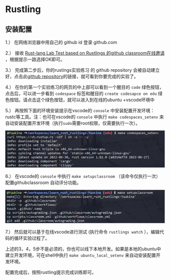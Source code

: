 # Rustling

## 安装配置

1.） 在网络浏览器中用自己的 github id 登录 github.com

2.） 接收 [Rust-lang Lab Test based on Rustlings 的github classroom在线邀请](https://classroom.github.com/a/YTNg1dEH) ，根据提示一路选择OK即可。

3.） 完成第二步后，你的rustings实验练习 的 github repository 会被自动建立好，点击此[github repository](https://github.com/LearningOS/learn_rust_rustlings-Yuukina)的链接，就可看到你要完成的实验了。

4.） 在你的第一个实验练习的网页的中上部可以看到一个醒目的 `code` 绿色按钮，点击后，可以进一步看到 `codespace` 标签和醒目的 `create codesapce on edu` 绿色按钮。请点击这个绿色按钮，就可以进入到在线的ubuntu +vscode环境中

5.） 再按照下面的环境安装提示在vscode的 `console` 中安装配置开发环境：rustc等工具。注：也可在vscode的 `console` 中执行 `make codespaces_setenv` 来自动安装配置开发环境（执行`sudo`需要root权限，仅需要执行一次）。

![image-20220716142706286](https://raw.githubusercontent.com/Yuukina/XSJ-Img/main/img/image-20220716142706286.png)

6.） 在vscode的 `console` 中执行 `make setupclassroom` （该命令仅执行一次）配置githubclassroom 自动评分功能。

![image-20220716142819159](https://raw.githubusercontent.com/Yuukina/XSJ-Img/main/img/image-20220716142819159.png)

7.） 然后就可以基于在线vscode进行测试 (执行命令 `rustlings watch` ），编辑代码的循环实验过程了。

上述的3，4，5步不是必须的，你也可以线下本地开发。如果是本地的ubuntu中建立开发环境，可在shell中执行 `make ubuntu_local_setenv` 来自动安装配置开发环境。

配置完成后，按照rustling提示完成训练即可。